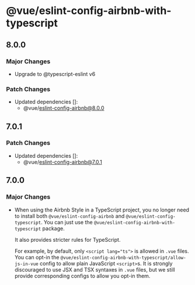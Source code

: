 # @vue/eslint-config-airbnb-with-typescript

## 8.0.0

### Major Changes

- Upgrade to @typescript-eslint v6

### Patch Changes

- Updated dependencies []:
  - @vue/eslint-config-airbnb@8.0.0

## 7.0.1

### Patch Changes

- Updated dependencies []:
  - @vue/eslint-config-airbnb@7.0.1

## 7.0.0

### Major Changes

- When using the Airbnb Style in a TypeScript project, you no longer need to install both `@vue/eslint-config-airbnb` and `@vue/eslint-config-typescript`.
  You can just use the `@vue/eslint-config-airbnb-with-typescript` package.

  It also provides stricter rules for TypeScript.

  For example, by default, only `<script lang="ts">` is allowed in `.vue` files.
  You can opt-in the `@vue/eslint-config-airbnb-with-typescript/allow-js-in-vue` config to allow plain JavaScript `<script>`s.
  It is strongly discouraged to use JSX and TSX syntaxes in `.vue` files, but we still provide corresponding configs to allow you opt-in them.
